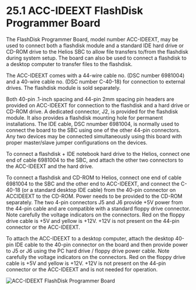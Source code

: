 # 25.1 ACC-IDEEXT FlashDisk Programmer Board

The FlashDisk Programmer Board, model number ACC-IDEEXT, may be used to connect both a flashdisk module and a standard IDE hard drive or CD-ROM drive to the Helios SBC to allow file transfers to/from the flashdisk during system setup. The board can also be used to connect a flashdisk to a desktop computer to transfer files to the flashdisk.&#x20;

The ACC-IDEEXT comes with a 44-wire cable no. (DSC number 6981004) and a 40-wire cable no. (DSC number C-40-18) for connection to external drives. The flashdisk module is sold separately.&#x20;

Both 40-pin .1-inch spacing and 44-pin 2mm spacing pin headers are provided on ACC-IDEEXT for connection to the flashdisk and a hard drive or CD-ROM drive. A dedicated connector, J2, is provided for the flashdisk module. It also provides a flashdisk mounting hole for permanent installations. The IDE cable, DSC nnumber 6981004, is normally used to connect the board to the SBC using one of the other 44-pin connectors. Any two devices may be connected simultaneously using this board with proper master/slave jumper configurations on the devices.&#x20;

To connect a flashdisk + IDE notebook hard drive to the Helios, connect one end of cable 6981004 to the SBC, and attach the other two connectors to the ACC-IDEEXT and the hard drive.&#x20;

To connect a flashdisk and CD-ROM to Helios, connect one end of cable 6981004 to the SBC and the other end to ACC-IDEEXT, and connect the C-40-18 (or a standard desktop IDE cable) from the 40-pin connector on ACCIDEEXT to the CD-ROM. Power needs to be provided to the CD-ROM separately. The two 4-pin connectors J5 and J6 provide +5V power from the 44-pin cable and are compatible with a standard floppy drive connector. Note carefully the voltage indicators on the connectors. Red on the floppy drive cable is +5V and yellow is +12V. +12V is not present on the 44-pin connector or the ACC-IDEEXT.&#x20;

To attach the ACC-IDEEXT to a desktop computer, attach the desktop 40-pin IDE cable to the 40-pin connector on the board and then provide power to J5 or J6 using the PC hard drive / floppy drive power cable. Note carefully the voltage indicators on the connectors. Red on the floppy drive cable is +5V and yellow is +12V. +12V is not present on the 44-pin connector or the ACC-IDEEXT and is not needed for operation.

![ACC-IDEEXT FlashDisk Programmer Board](broken-reference)
